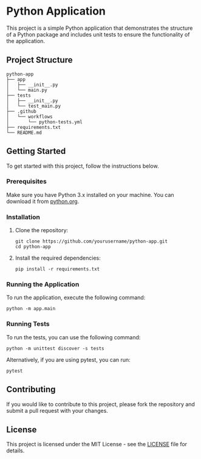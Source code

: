 # Python Application

This project is a simple Python application that demonstrates the structure of a Python package and includes unit tests to ensure the functionality of the application.

## Project Structure

```
python-app
├── app
│   ├── __init__.py
│   └── main.py
├── tests
│   ├── __init__.py
│   └── test_main.py
├── .github
│   └── workflows
│       └── python-tests.yml
├── requirements.txt
└── README.md
```

## Getting Started

To get started with this project, follow the instructions below.

### Prerequisites

Make sure you have Python 3.x installed on your machine. You can download it from [python.org](https://www.python.org/downloads/).

### Installation

1. Clone the repository:
   ```
   git clone https://github.com/yourusername/python-app.git
   cd python-app
   ```

2. Install the required dependencies:
   ```
   pip install -r requirements.txt
   ```

### Running the Application

To run the application, execute the following command:
```
python -m app.main
```

### Running Tests

To run the tests, you can use the following command:
```
python -m unittest discover -s tests
```

Alternatively, if you are using pytest, you can run:
```
pytest
```

## Contributing

If you would like to contribute to this project, please fork the repository and submit a pull request with your changes.

## License

This project is licensed under the MIT License - see the [LICENSE](LICENSE) file for details.